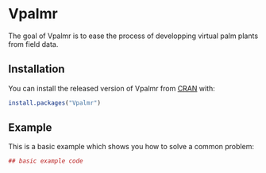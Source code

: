 # Vpalmr

The goal of Vpalmr is to ease the process of developping virtual palm plants from field data. 

## Installation

You can install the released version of Vpalmr from [CRAN](https://CRAN.R-project.org) with:

``` r
install.packages("Vpalmr")
```

## Example

This is a basic example which shows you how to solve a common problem:

``` r
## basic example code
```

